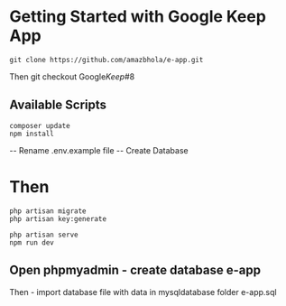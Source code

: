 # Getting Started with Google Keep App

    git clone https://github.com/amazbhola/e-app.git

Then git checkout Google*Keep*#8

## Available Scripts

    composer update
    npm install

-- Rename .env.example file
-- Create Database

# Then

    php artisan migrate
    php artisan key:generate

    php artisan serve
    npm run dev

## Open phpmyadmin - create database e-app

Then - import database file with data in mysqldatabase folder e-app.sql
